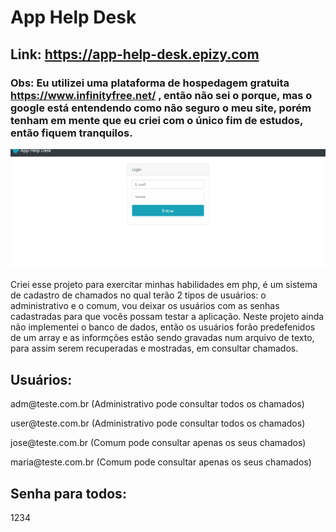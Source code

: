 # App Help Desk
## Link: https://app-help-desk.epizy.com 

### Obs: Eu utilizei uma plataforma de hospedagem gratuita https://www.infinityfree.net/ , então não sei o porque, mas o google está entendendo como não seguro o meu site, porém tenham em mente que eu criei com o único fim de estudos, então fiquem tranquilos.

<img src="./gif/help_desk.gif">
<p> Criei esse projeto para exercitar minhas habilidades em php, é um sistema de cadastro de chamados no qual terão 2 tipos de usuários:
o administrativo e o comum, vou deixar os usuários com as senhas cadastradas para que vocês possam testar a aplicação. Neste projeto ainda não implementei o banco de dados,
então os usuários forão predefenidos de um array e as informções estão sendo gravadas num arquivo de texto, para assim serem recuperadas e mostradas, em consultar chamados.
</p>

## Usuários:
<p>adm@teste.com.br (Administrativo pode consultar todos os chamados)</p>
<p>user@teste.com.br (Administrativo pode consultar todos os chamados)</p>
<p>jose@teste.com.br (Comum pode consultar apenas os seus chamados)</p>
<p>maria@teste.com.br (Comum pode consultar apenas os seus chamados)</p>

## Senha para todos:
<p>1234</p>

